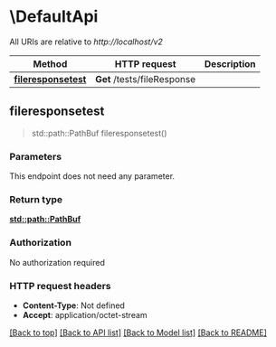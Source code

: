 # \DefaultApi

All URIs are relative to *http://localhost/v2*

Method | HTTP request | Description
------------- | ------------- | -------------
[**fileresponsetest**](DefaultApi.md#fileresponsetest) | **Get** /tests/fileResponse | 



## fileresponsetest

> std::path::PathBuf fileresponsetest()


### Parameters

This endpoint does not need any parameter.

### Return type

[**std::path::PathBuf**](std::path::PathBuf.md)

### Authorization

No authorization required

### HTTP request headers

- **Content-Type**: Not defined
- **Accept**: application/octet-stream

[[Back to top]](#) [[Back to API list]](../README.md#documentation-for-api-endpoints) [[Back to Model list]](../README.md#documentation-for-models) [[Back to README]](../README.md)

